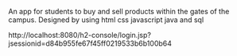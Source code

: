An app for students to buy and sell products within the gates of the campus. Designed by using html css javascript java and sql

http://localhost:8080/h2-console/login.jsp?jsessionid=d84b955fe67f45ff0219533b6b100b64
